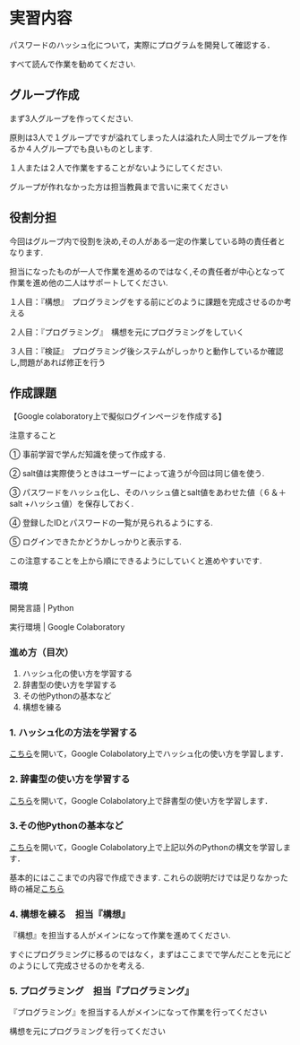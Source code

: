 # 実習内容

パスワードのハッシュ化について，実際にプログラムを開発して確認する．

すべて読んで作業を勧めてください.

## グループ作成

まず3人グループを作ってください.

原則は3人で１グループですが溢れてしまった人は溢れた人同士でグループを作るか４人グループでも良いものとします.

１人または２人で作業をすることがないようにしてください.

グループが作れなかった方は担当教員まで言いに来てください

## 役割分担

今回はグループ内で役割を決め,その人がある一定の作業している時の責任者となります. 

担当になったものが一人で作業を進めるのではなく,その責任者が中心となって作業を進め他の二人はサポートしてください.

１人目：『構想』　プログラミングをする前にどのように課題を完成させるのか考える

２人目：『プログラミング』　構想を元にプログラミングをしていく

３人目：『検証』　プログラミング後システムがしっかりと動作しているか確認し,問題があれば修正を行う



## 作成課題

【Google colaboratory上で擬似ログインページを作成する】

注意すること　 

①	事前学習で学んだ知識を使って作成する.

②	salt値は実際使うときはユーザーによって違うが今回は同じ値を使う.

③	パスワードをハッシュ化し、そのハッシュ値とsalt値をあわせた値（６＆＋salt +ハッシュ値）を保存しておく.

④	登録したIDとパスワードの一覧が見られるようにする.

⑤	ログインできたかどうかしっかりと表示する.

この注意することを上から順にできるようにしていくと進めやすいです. 

### 環境

開発言語 | Python

実行環境 | Google Colaboratory

### 進め方（目次）

1. ハッシュ化の使い方を学習する
2. 辞書型の使い方を学習する
3. その他Pythonの基本など
4. 構想を練る


### 1. ハッシュ化の方法を学習する

[こちら](https://colab.research.google.com/github/uemotota/Colab/blob/master/hash.ipynb)を開いて，Google Colabolatory上でハッシュ化の使い方を学習します．

### 2. 辞書型の使い方を学習する

[こちら](https://colab.research.google.com/github/uemotota/Colab/blob/master/List.ipynb)を開いて，Google Colabolatory上で辞書型の使い方を学習します．

### 3.その他Pythonの基本など

[こちら](https://colab.research.google.com/github/uemotota/Colab/blob/master/List.ipynb)を開いて，Google Colabolatory上で上記以外のPythonの構文を学習します．

基本的にはここまでの内容で作成できます.
これらの説明だけでは足りなかった時の補足[こちら](https://qiita.com/AI_Academy/items/b97b2178b4d10abe0adb)

### 4. 構想を練る　担当『構想』

『構想』を担当する人がメインになって作業を進めてください. 

すぐにプログラミングに移るのではなく，まずはここまでで学んだことを元にどのようにして完成させるのかを考える.


### 5. プログラミング　担当『プログラミング』

『プログラミング』を担当する人がメインになって作業を行ってください

構想を元にプログラミングを行ってください
